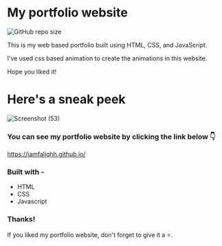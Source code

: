 # My portfolio website

![GitHub repo size](https://img.shields.io/github/repo-size/iamfaliqhh/iamfaliqhh.github.io)

This is my web based portfolio built using HTML, CSS, and JavaScript. 

I've used css based animation to create the animations in this website.

Hope you liked it!

# Here's a sneak peek

![Screenshot (53)](https://user-images.githubusercontent.com/89394027/235419103-901d9a30-effa-467d-8d0f-41fdc5d03ea6.png)

### You can see my portfolio website by clicking the link below 👇 

https://iamfaliqhh.github.io/

### Built with -

  - HTML
  - CSS
  - Javascript
  
### Thanks!

If you liked my portfolio website, don't forget to give it a ⭐.
